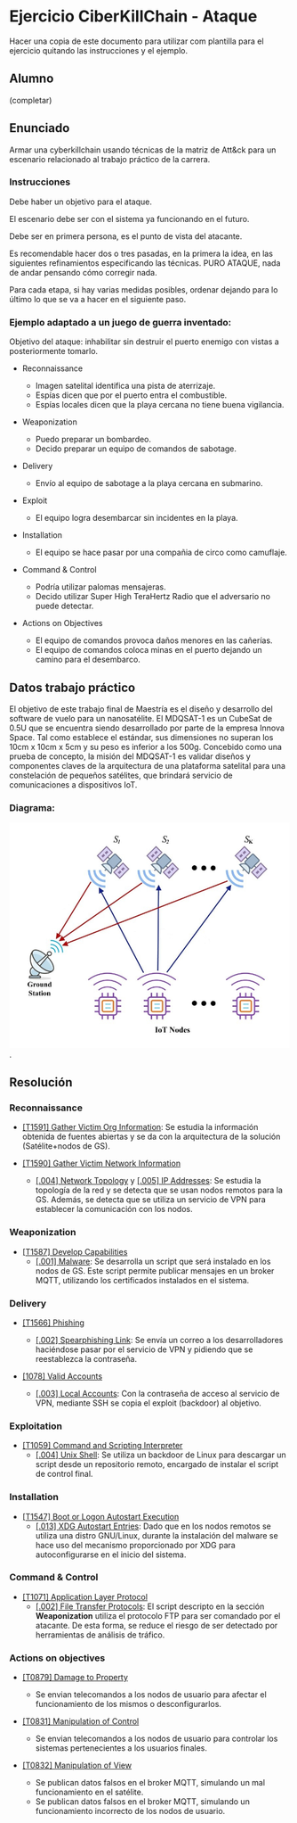 # Ejercicio CiberKillChain - Ataque

Hacer una copia de este documento para utilizar com plantilla para el ejercicio quitando las instrucciones y el ejemplo.

## Alumno

(completar)

## Enunciado

Armar una cyberkillchain usando técnicas de la matriz de Att&ck para un escenario relacionado al trabajo práctico de la carrera.

### Instrucciones

Debe haber un objetivo para el ataque.

El escenario debe ser con el sistema ya funcionando en el futuro.

Debe ser en primera persona, es el punto de vista del atacante.

Es recomendable hacer dos o tres pasadas, en la primera la idea, en las siguientes refinamientos especificando las técnicas.
PURO ATAQUE, nada de andar pensando cómo corregir nada.

Para cada etapa, si hay varias medidas posibles, ordenar dejando para lo último lo que se va a hacer en el siguiente paso.

### Ejemplo adaptado a un juego de guerra inventado:

Objetivo del ataque: inhabilitar sin destruir el puerto enemigo con vistas a posteriormente tomarlo.

* Reconnaissance
  - Imagen satelital identifica una pista de aterrizaje.
  - Espías dicen que por el puerto entra el combustible.
  - Espías locales dicen que la playa cercana no tiene buena vigilancia.

* Weaponization
  - Puedo preparar un bombardeo.
  - Decido preparar un equipo de comandos de sabotage.
  
* Delivery
  - Envío al equipo de sabotage a la playa cercana en submarino.
  
* Exploit
  - El equipo logra desembarcar sin incidentes en la playa.
  
* Installation  
  - El equipo se hace pasar por una compañia de circo como camuflaje.

* Command & Control
  - Podría utilizar palomas mensajeras.
  - Decido utilizar Super High TeraHertz Radio que el adversario no puede detectar.
  
* Actions on Objectives
  - El equipo de comandos provoca daños menores en las cañerías.
  - El equipo de comandos coloca minas en el puerto dejando un camino para el desembarco.
  

## Datos trabajo práctico

El objetivo de este trabajo final de Maestría es el diseño y desarrollo del software de vuelo para un nanosatélite. El MDQSAT-1 es un CubeSat de 0.5U que se encuentra siendo desarrollado por parte de la empresa Innova Space. Tal como establece el estándar, sus dimensiones no superan los 10cm x 10cm x 5cm y su peso es inferior a los 500g. Concebido como una prueba de concepto, la misión del MDQSAT-1 es validar diseños y componentes claves de la arquitectura de una plataforma satelital para una constelación de pequeños satélites, que brindará servicio de comunicaciones a dispositivos IoT.

### Diagrama:

![](arqui.jpg).

## Resolución

### Reconnaissance

- [[T1591] 	Gather Victim Org Information](https://attack.mitre.org/techniques/T1591): Se estudia la información obtenida de fuentes abiertas y se da con la arquitectura de la solución (Satélite+nodos de GS).

- [[T1590] Gather Victim Network Information ](https://attack.mitre.org/techniques/T1590)
    - [[.004] Network Topology](https://attack.mitre.org/techniques/T1590/004) y [[.005] IP Addresses](https://attack.mitre.org/techniques/T1590/005): Se estudia la topología de la red y se detecta que se usan nodos remotos para la GS. Además, se detecta que se utiliza un servicio de VPN para establecer la comunicación con los nodos.

### Weaponization

- [[T1587] Develop Capabilities](https://attack.mitre.org/techniques/T1587)
    - [[.001] Malware](https://attack.mitre.org/techniques/T1587/001): Se desarrolla un script que será instalado en los nodos de GS. Este script permite publicar mensajes en un broker MQTT, utilizando los certificados instalados en el sistema.

### Delivery

- [[T1566] Phishing](https://attack.mitre.org/techniques/T1566)
    - [[.002] Spearphishing Link](https://attack.mitre.org/techniques/T1566/002): Se envía un correo a los desarrolladores haciéndose pasar por el servicio de VPN y pidiendo que se reestablezca la contraseña.

- [[1078] Valid Accounts](https://attack.mitre.org/techniques/T1078)
    - [[.003] Local Accounts](https://attack.mitre.org/techniques/T1078/003): Con la contraseña de acceso al servicio de VPN, mediante SSH se copia el exploit (backdoor) al objetivo.

### Exploitation

- [[T1059] Command and Scripting Interpreter](https://attack.mitre.org/techniques/T1059)
    - [[.004] Unix Shell](https://attack.mitre.org/techniques/T1059/004): Se utiliza un backdoor de Linux para descargar un script desde un repositorio remoto, encargado de instalar el script de control final. 

### Installation

- [[T1547] Boot or Logon Autostart Execution](https://attack.mitre.org/techniques/T1547) 
    - [[.013] XDG Autostart Entries](https://attack.mitre.org/techniques/T1547/006): Dado que en los nodos remotos se utiliza una distro GNU/Linux, durante la instalación del malware se hace uso del mecanismo proporcionado por XDG para autoconfigurarse en el inicio del sistema.

### Command & Control

- [[T1071] Application Layer Protocol](https://attack.mitre.org/techniques/T1071)
    - [[.002] File Transfer Protocols](https://attack.mitre.org/techniques/T1071/002): El script descripto en la sección **Weaponization** utiliza el protocolo FTP para ser comandado por el atacante. De esta forma, se reduce el riesgo de ser detectado por herramientas de análisis de tráfico.

### Actions on objectives

- [[T0879] Damage to Property](https://attack.mitre.org/techniques/T0879)
    - Se envian telecomandos a los nodos de usuario para afectar el funcionamiento de los mismos o desconfigurarlos.

- [[T0831] Manipulation of Control](https://attack.mitre.org/techniques/T0831)
    - Se envian telecomandos a los nodos de usuario para controlar los sistemas pertenecientes a los usuarios finales.

- [[T0832] Manipulation of View](https://attack.mitre.org/techniques/T0832)
    - Se publican datos falsos en el broker MQTT, simulando un mal funcionamiento en el satélite.
    - Se publican datos falsos en el broker MQTT, simulando un funcionamiento incorrecto de los nodos de usuario.
